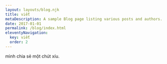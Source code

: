```yaml
---
layout: layouts/blog.njk
title: viết
metaDescription: A sample Blog page listing various posts and authors.
date: 2017-01-01
permalink: /blog/index.html
eleventyNavigation:
  key: viết
  order: 2
---
```

mình chia sẻ một chút xíu.